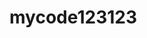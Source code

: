 # mycode123123




<script src='//cdn.bootcss.com/jquery/1.12.1/jquery.min.js'></script>
<script>
$(function(){
alert(123);
});
</script>



